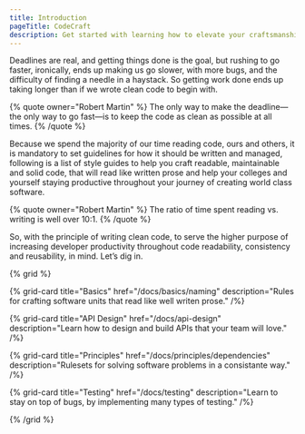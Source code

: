 ```yaml
---
title: Introduction
pageTitle: CodeCraft
description: Get started with learning how to elevate your craftsmanship skills.
---
```


Deadlines are real, and getting things done is the goal, but rushing to go faster, ironically, ends up making us go slower, with more bugs, and the difficulty of finding a needle in a haystack. So getting work done ends up taking longer than if we wrote clean code to begin with.

{% quote owner="Robert Martin" %}
The only way to make the deadline—the only way to go fast—is to keep the code as clean as possible at all times.
{% /quote %}

Because we spend the majority of our time reading code, ours and others, it is mandatory to set guidelines for how it should be written and managed, following is a list of style guides to help you craft readable, maintainable and solid code, that will read like written prose and help your colleges and yourself staying productive throughout your journey of creating world class software.

{% quote owner="Robert Martin" %}
The ratio of time spent reading vs. writing is well over 10:1.
{% /quote %}

So, with the principle of writing clean code, to serve the higher purpose of increasing developer productivity throughout code readability, consistency and reusability, in mind. Let’s dig in.

{% grid %}

{% grid-card title="Basics" href="/docs/basics/naming" description="Rules for crafting software units that read like well writen prose." /%}

{% grid-card title="API Design" href="/docs/api-design" description="Learn how to design and build APIs that your team will love." /%}

{% grid-card title="Principles" href="/docs/principles/dependencies" description="Rulesets for solving software problems in a consistante way." /%}

{% grid-card title="Testing" href="/docs/testing" description="Learn to stay on top of bugs, by implementing many types of testing." /%}

{% /grid %}
